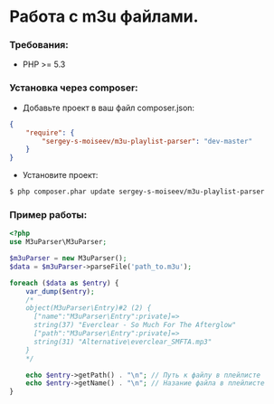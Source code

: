 # Работа с m3u файлами.


### Требования:

- PHP >= 5.3


### Установка через composer:

- Добавьте проект в ваш файл composer.json:

```json
{
    "require": {
        "sergey-s-moiseev/m3u-playlist-parser": "dev-master"
    }
}
```
- Установите проект:

```bash
$ php composer.phar update sergey-s-moiseev/m3u-playlist-parser
```


### Пример работы:

```php
<?php
use M3uParser\M3uParser;

$m3uParser = new M3uParser();
$data = $m3uParser->parseFile('path_to.m3u');

foreach ($data as $entry) {
    var_dump($entry);
    /*
    object(M3uParser\Entry)#2 (2) {
      ["name":"M3uParser\Entry":private]=>
      string(37) "Everclear - So Much For The Afterglow"
      ["path":"M3uParser\Entry":private]=>
      string(31) "Alternative\everclear_SMFTA.mp3"
    }
    */

    echo $entry->getPath() . "\n"; // Путь к файлу в плейлисте
    echo $entry->getName() . "\n"; // Назание файла в плейлисте
}
```
